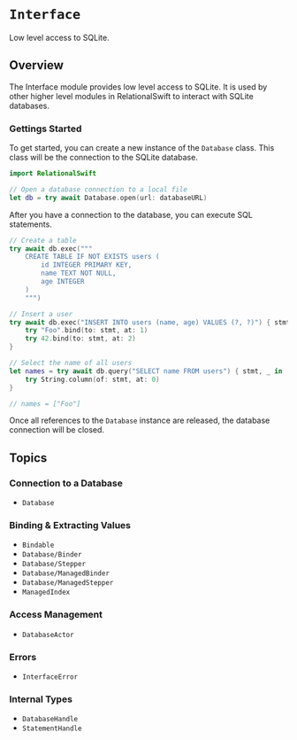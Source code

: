 # ``Interface``

Low level access to SQLite.

## Overview

The Interface module provides low level access to SQLite. It is used by other higher level modules in
RelationalSwift to interact with SQLite databases.

### Gettings Started

To get started, you can create a new instance of the ``Database`` class. This class will be the connection to the
SQLite database.

```swift
import RelationalSwift

// Open a database connection to a local file
let db = try await Database.open(url: databaseURL)
```

After you have a connection to the database, you can execute SQL statements.

```swift
// Create a table
try await db.exec("""
    CREATE TABLE IF NOT EXISTS users (
        id INTEGER PRIMARY KEY,
        name TEXT NOT NULL,
        age INTEGER
    )
    """)

// Insert a user
try await db.exec("INSERT INTO users (name, age) VALUES (?, ?)") { stmt in
    try "Foo".bind(to: stmt, at: 1)
    try 42.bind(to: stmt, at: 2)
}

// Select the name of all users
let names = try await db.query("SELECT name FROM users") { stmt, _ in
    try String.column(of: stmt, at: 0)
}

// names = ["Foo"]
```

Once all references to the ``Database`` instance are released, the database connection will be closed.

## Topics

### Connection to a Database

- ``Database``

### Binding & Extracting Values

- ``Bindable``
- ``Database/Binder``
- ``Database/Stepper``
- ``Database/ManagedBinder``
- ``Database/ManagedStepper``
- ``ManagedIndex``

### Access Management

- ``DatabaseActor``

### Errors

- ``InterfaceError``

### Internal Types

- ``DatabaseHandle``
- ``StatementHandle``
